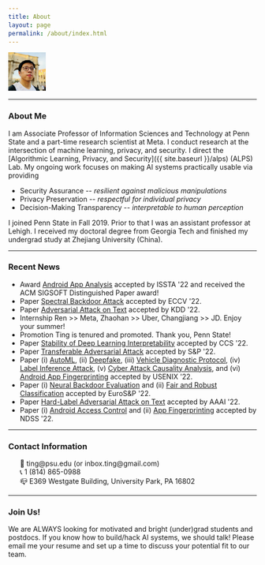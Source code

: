 ```yaml
---
title: About
layout: page
permalink: /about/index.html
---
```


<!-- ![img]({{ site.url }}/assets/images/newprofile.jpg) -->



<img src="/assets/images/newprofile.jpg" alt="profile" width="15%"/>
<!-- <img src={{ site.url }}/assets/images/newprofile.jpg width="200" /> -->

<hr>

### About Me

I am Associate Professor of Information Sciences and Technology at Penn State and a part-time research scientist at Meta. I conduct research at the intersection of machine learning, privacy, and security. I direct the [Algorithmic Learning, Privacy, and Security]({{ site.baseurl }}/alps) (ALPS) Lab.
My ongoing work focuses on making AI systems practically usable via providing
 * Security Assurance -- *resilient against malicious manipulations*
 * Privacy Preservation -- *respectful for individual privacy*
 * Decision-Making Transparency -- *interpretable to human perception*


I joined Penn State in Fall 2019. Prior to that I was an assistant professor at Lehigh. I received my doctoral degree from Georgia Tech and finished my undergrad study at Zhejiang University (China).

<hr>

### Recent News

<ul>
<li><label class="info_label_style">Award</label> <a href="">Android App Analysis</a> accepted by ISSTA '22 and received the ACM SIGSOFT Distinguished Paper award! </li>
<li><label class="paper_label_style">Paper</label> <a href="">Spectral Backdoor Attack</a> accepted by ECCV '22. </li>
<li><label class="paper_label_style">Paper</label> <a href="">Adversarial Attack on Text</a> accepted by KDD '22. </li>
<li><label class="talk_label_style">Internship</label> Ren >> Meta, Zhaohan >> Uber, Changjiang >> JD. Enjoy your summer!</li>
<li><label class="success_label_style">Promotion</label> Ting is tenured and promoted. Thank you, Penn State!</li>
<li><label class="paper_label_style">Paper</label> <a href="">Stability of Deep Learning Interpretability</a> accepted by CCS '22. </li>
<li><label class="paper_label_style">Paper</label> <a href="">Transferable Adversarial Attack</a> accepted by S&P '22. </li>
<li><label class="paper_label_style">Paper</label> (i) <a href="">AutoML</a>, (ii) <a href="">Deepfake</a>, (iii) <a href="">Vehicle Diagnostic Protocol</a>, (iv) <a href="">Label Inference Attack</a>, (v) <a href="">Cyber Attack Causality Analysis</a>, and (vi) <a href="">Android App Fingerprinting</a> accepted by USENIX '22. </li>
<li><label class="paper_label_style">Paper</label> (i) <a href="">Neural Backdoor Evaluation</a> and (ii) <a href="">Fair and Robust Classification</a> accepted by EuroS&P '22. </li>
<li><label class="paper_label_style">Paper</label> <a href="">Hard-Label Adversarial Attack on Text</a> accepted by AAAI '22. </li>
<li><label class="paper_label_style">Paper</label> (i) <a href="">Android Access Control</a> and (ii) <a href="">App Fingerprinting</a> accepted by NDSS '22. </li>
<!-- <li><label class="fund_label_style">Grant</label> NSF Award for <a href="https://nsf.gov/awardsearch/showAward?AWD_ID=2119331">Extreme-Scale Edge Learning for Healthcare</a>. Thank you, NSF! </li>
<li><label class="success_label_style">Award</label> Ting recognized with <a href="https://news.psu.edu/story/653278/2021/04/01/academics/information-sciences-and-technology-faculty-staff-recognized?utm_source=newswire&utm_medium=email&utm_term=653377_HTML&utm_content=04-01-2021-10-36&utm_campaign=IST%20newswire">Research Excellence Award</a>. Thank you, Penn State!</li>
<li><label class="info_label_style">Graduation</label> Xinyang >> Baidu Research. Congrats! </li>
<li><label class="info_label_style">Graduation</label> Zheng >> CS@Northwestern. Congrats! </li>
<li><label class="paper_label_style">Paper</label> 2 papers on (i) <a href="">RNN Certification</a> and (ii) <a href="">Transferable Backdoor Attack</a> accepted by <em>CCS '21</em>. </li>
<li><label class="paper_label_style">Paper</label> 1 paper on <a href="https://arxiv.org/pdf/2008.00312.pdf">Language Model Backdoor</a> accepted by <em>Euro S&P '21</em>. </li>
<li><label class="paper_label_style">Paper</label> 3 papers on (i) <a href="https://arxiv.org/pdf/2006.11890.pdf">Graph Backdoor</a>, (ii) <a href="https://arxiv.org/pdf/2010.01785.pdf">Fuzzing Evaluation</a>, and (iii) <a href="">Attacks on Lane Detection</a> accepted by <em>USENIX '21</em>. </li>
<li><label class="paper_label_style">Paper</label> 1 paper on <a href="https://arxiv.org/pdf/2101.09301.pdf">Interactive Interpretability</a> accepted by <em>AAAI '21</em>. </li> -->

<!-- <li><label class="paper_label_style">Paper</label> Papers on UI Obfuscation and Diehard Android Apps accepted by ASE '20. </li> -->
 <!-- <li><label class="fund_label_style">Grant</label> DARPA grant for <a href="https://ist.psu.edu/research/projects/HORUS">Threat Responses under Stress</a>. </li>
<li><label class="paper_label_style">Paper</label> Paper on <a href="https://arxiv.org/pdf/2006.09539.pdf">Adversary's Intent Inference </a> accepted by <em>KDD '20</em>. </li>
<li><label class="paper_label_style">Paper</label> Papers on (i) <a href="https://arxiv.org/pdf/1911.01559.pdf">Adversarial-Input-Trojan-Model Dynamics</a> and (ii) <a href="{{ site.url }}/paper/Shi-ccs-2020.pdf">Text Captcha Evaluation </a> accepted by <em>CCS '20</em>. </li>
<li><label class="paper_label_style">Paper</label> Papers on (i) <a href="https://arxiv.org/abs/1812.00891">Security of Interpretable Learning</a> and (ii) <a href="{{ site.url }}/paper/Li-usenix-2020.pdf">Robust Text Classification</a> accepted by <em>USENIX '20</em>. </li>
<li><label class="success_label_style">Award</label> Ting recognized with <a href="https://news.psu.edu/story/619467/2020/05/11/academics/ist-announces-2020-deans-circle-teaching-excellence-recipients">Teaching Excellence Award</a>. Thank you, Penn State!</li>
<li><label class="fund_label_style">Grant</label> NSF Award for <a href="https://www.nsf.gov/awardsearch/showAward?AWD_ID=1910546">Usable Interpretability</a>. Thank you, NSF! </li> -->

<!--
<li><label class="paper_label_style">Paper</label> Paper on <a href="{{ site.url }}/paper/chen-ccs19.pdf">Inconsistency of Cryptocurrency Tokens</a> accepted by CCS '19. </li>
<li><label class="info_label_style">Job</label> Ting  Penn State! </li>
<li><label class="paper_label_style">Paper</label> Paper on <a href="https://www.ncbi.nlm.nih.gov/pubmed/31331902">Rare Class Mining</a> accepted by IEEE Cybernetics. </li>
<li><label class="success_label_style">Award</label> Ting recognized with <a href="https://engineering.lehigh.edu/news/article/rossin-awards-honor-excellence-across-lehighs-engineering-college">Rossin Assistant Professorship</a>. Thank you, Lehigh!</li>
<li><label class="fund_label_style">Grant</label> NSF CAREER Award for <a href="https://www.nsf.gov/awardsearch/showAward?AWD_ID=1846151">Trustworthy Machine Learning from Untrusted Models</a>. Thank you, NSF! </li>
<li><label class="info_label_style">Job</label> Ningfei -> ICS@UC Irvine. Congrats! </li>
<li><label class="info_label_style">Job</label> Yifan -> INI@CMU. Congrats! </li>
<li>01/18 <label class="paper_label_style">paper</label> Our paper on <font color="blue"><em>differentially private  online learning</em></font> accepted by IEEE TKDE </li>
<li>11/17 <label class="paper_label_style">paper</label> Our paper on <font color="blue"><em>graph anonymity</em></font> accepted by INFOCOM '18 </li>
<li>10/17 <label class="paper_label_style">paper</label> Our paper on <font color="blue"><em>adversarial model</em></font> awarded the <font color="red">best paper award</font> at IEEE CNS'17! </li>
<li>08/17 <label class="fund_label_style">fund</label> Grateful for a grant by NSF to support our research on adversarial deep learning (<a href="https://www.nsf.gov/awardsearch/showAward?AWD_ID=1718787">details</a>) </li>
<li>07/17 <label class="paper_label_style">paper</label> Our paper on <font color="blue"><em>adversarial model</em></font> accepted by IEEE CNS'17  </li>
<li>06/17 <label class="paper_label_style">paper</label> Our paper on <font color="blue"><em>graph privacy</em></font> accepted by IEEE TDSC </li>
<li>04/17 <label class="paper_label_style">paper</label> Our paper on <font color="blue"><em>private deep learning</em></font> accepted by IEEE ICDCS'17 </li>
<li>05/16 <label class="paper_label_style">paper</label> Our <font color="blue"><em>computational creativity</em></font> paper is accepted by <a href="http://cikm2016.cs.iupui.edu">ACM CIKM'16</a>. </li>
<li>05/16 <label class="talk_label_style">talk</label> Ting is invited to give a presentation at the <a href="http://cra.org/ccc/events/computing-innovation-societal-needs-the-impact-of-computing-research/">CCC Symposium on Computing Research</a> </li>
<li>03/16 <label class="paper_label_style">paper</label> Our <font color="blue"><em>botnet population estimation</em></font> paper is accepted by <a href="http://www-higashi.ist.osaka-u.ac.jp/icdcs2016/">IEEE ICDCS'16</a>.</li>
<li>03/16 <label class="fund_label_style">fund</label> We are awarded a grant by NSF to support our research on deep learning-powered mobile services. Find details <a href="https://www.nsf.gov/awardsearch/showAward?AWD_ID=1566526">here</a>. </li>
<li>02/16 <label class="paper_label_style">paper</label> Our <font color="blue"><em>beaconing detection</em></font> paper is accepted by <a href="https://dsn-2016.sciencesconf.org">IEEE DSN'16</a>. </li>
<li>11/15 <label class="paper_label_style">paper</label> Our <font color="blue"><em>malicious web infrastructure detection</em></font> paper accepted by <a href="http://infocom2016.ieee-infocom.org">IEEE INFOCOM'16</a>. </li>
<li>11/15 <label class="paper_label_style">paper</label> One <font color="blue"><em>exploit kit detection</em></font> paper accepted by <a href="https://sites.google.com/site/codaspy20162/">ACM CODASPY'16</a>.</li>
<li>08/15 <label class="job_label_style">job</label> Ting has started as Assistant Professor at Lehigh! </li> -->

</ul>

<hr>

### Contact Information

<ul style="list-style-type:none">
	<li>📩 ting@psu.edu (or inbox.ting@gmail.com)</li>
	<li>📞 1 (814) 865-0988 </li>
	<li>📪 E369 Westgate Building, University Park, PA 16802</li>
</ul>

<hr>


### Join Us!

We are ALWAYS looking for motivated and bright (under)grad students and postdocs. If you know how to build/hack AI systems, we should talk! Please email me your resume and set up a time to discuss your potential fit to our team.
